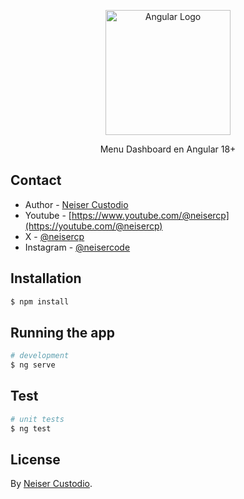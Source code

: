 <p align="center">
  <a href="http://nestjs.com/" target="blank"><img src="https://miro.medium.com/v2/resize:fit:1400/1*Klh1l7wkoG6PDPb9A5oCHQ.png" width="200" alt="Angular Logo" /></a>
</p>

[circleci-image]: https://img.shields.io/circleci/build/github/nestjs/nest/master?token=abc123def456
[circleci-url]: https://circleci.com/gh/nestjs/nest

  <p align="center">Menu Dashboard en Angular 18+</p>


## Contact

- Author - [Neiser Custodio](https://instagram.com/neisercode)
- Youtube - [https://www.youtube.com/@neisercp](https://youtube.com/@neisercp)
- X - [@neisercp](https://twitter.com/neisercp)
- Instagram - [@neisercode](https://instagram.com/neisercode)

## Installation

```bash
$ npm install
```

## Running the app

```bash
# development
$ ng serve

```

## Test

```bash
# unit tests
$ ng test

```

## License

By [Neiser Custodio](https://instagram.com/neisercode).